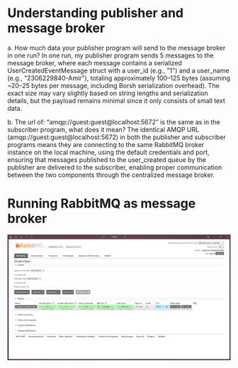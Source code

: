 # Understanding publisher and message broker
a. How much data your publisher program will send to the message broker in one run?
In one run, my publisher program sends 5 messages to the message broker, where each message contains a serialized UserCreatedEventMessage struct with a user_id (e.g., "1") and a user_name (e.g., "2306229840-Amir"), totaling approximately 100–125 bytes (assuming ~20–25 bytes per message, including Borsh serialization overhead). The exact size may vary slightly based on string lengths and serialization details, but the payload remains minimal since it only consists of small text data.

b. The url of: “amqp://guest:guest@localhost:5672” is the same as in the subscriber program, what does it mean?
The identical AMQP URL (amqp://guest:guest@localhost:5672) in both the publisher and subscriber programs means they are connecting to the same RabbitMQ broker instance on the local machine, using the default credentials and port, ensuring that messages published to the user_created queue by the publisher are delivered to the subscriber, enabling proper communication between the two components through the centralized message broker.

# Running RabbitMQ as message broker
![Running RabbitMQ as message broker](static/images/rabbitmq.png)

